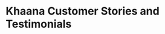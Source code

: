 <html>
  <head>
    
  </head>
  <body>
    
  <h1><b>Khaana Customer Stories and Testimonials</b></h1>
  
  
  
  
  
  
    
  </body>
</html>
